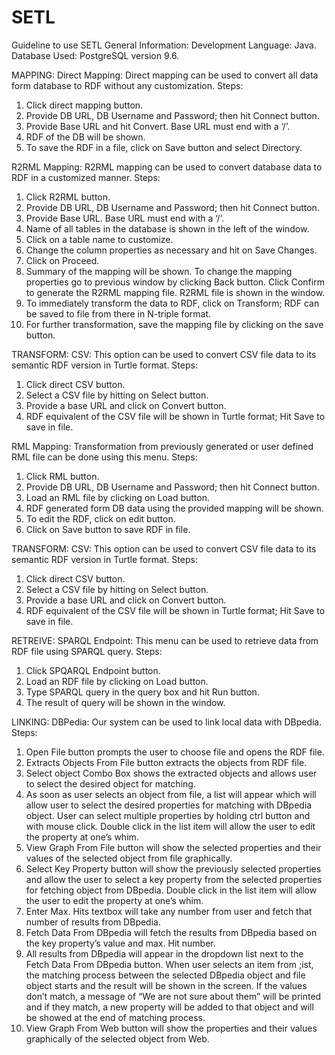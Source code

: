 # SETL
Guideline to use SETL
General Information:
Development Language: Java.
Database Used: PostgreSQL version 9.6.

MAPPING:
Direct Mapping: Direct mapping can be used to convert all data form database to RDF without any customization. 
Steps:
1.	Click direct mapping button.
2.	Provide DB URL, DB Username and Password; then hit Connect button.
3.	Provide Base URL and hit Convert. Base URL must end with a ‘/’.
4.	RDF of the DB will be shown. 
5.	To save the RDF in a file, click on Save button and select Directory.

R2RML Mapping: R2RML mapping can be used to convert database data to RDF in a customized manner.
Steps:
1.	Click R2RML button.
2.	Provide DB URL, DB Username and Password; then hit Connect button.
3.	Provide Base URL. Base URL must end with a ‘/’.
4.	Name of all tables in the database is shown in the left of the window. 
5.	Click on a table name to customize. 
6.	Change the column properties as necessary and hit on Save Changes.
7.	Click on Proceed.
8.	Summary of the mapping will be shown. To change the mapping properties go to previous window by clicking Back button. Click Confirm to generate the R2RML mapping file. R2RML file is shown in the window.
9.	To immediately transform the data to RDF, click on Transform; RDF can be saved to file from there in N-triple format. 
10.	For further transformation, save the mapping file by clicking on the save button.


TRANSFORM:
CSV: This option can be used to convert CSV file data to its semantic RDF version in Turtle format. 
Steps:
1.	Click direct CSV button.
2.	Select a CSV file by hitting on Select button.
3.	Provide a base URL and click on Convert button.
4.	RDF equivalent of the CSV file will be shown in Turtle format; Hit Save to save in file.

RML Mapping: Transformation from previously generated or user defined RML file can be done using this menu. 
Steps:
1.	Click RML button.
2.	Provide DB URL, DB Username and Password; then hit Connect button.
3.	Load an RML file by clicking on Load button. 
4.	RDF generated form DB data using the provided mapping will be shown. 
5.	To edit the RDF, click on edit button.
6.	Click on Save button to save RDF in file.


TRANSFORM:
CSV: This option can be used to convert CSV file data to its semantic RDF version in Turtle format. 
Steps:
1.	Click direct CSV button.
2.	Select a CSV file by hitting on Select button.
3.	Provide a base URL and click on Convert button.
4.	RDF equivalent of the CSV file will be shown in Turtle format; Hit Save to save in file.

RETREIVE:
SPARQL Endpoint: This menu can be used to retrieve data from RDF file using SPARQL query.
Steps:
1.	Click SPQARQL Endpoint button.
2.	Load an RDF file by clicking on Load button. 
3.	Type SPARQL query in the query box and hit Run button. 
4.	The result of query will be shown in the window.

LINKING:
DBPedia: Our system can be used to link local data with DBpedia.
Steps:
1.	Open File button prompts the user to choose file and opens the RDF file.
2.	Extracts Objects From File button extracts the objects from RDF file.
3.	Select object Combo Box shows the extracted objects and allows user to select the desired object for matching.
4.	As soon as user selects an object from file, a list will appear which will allow user to select the desired properties for matching with DBpedia object. User can select multiple properties by holding ctrl button and with mouse click. Double click in the list item will allow the user to edit the property at one’s whim.
5.	View Graph From File button will show the selected properties and their values of the selected object from file graphically. 
6.	Select Key Property button will show the previously selected properties and allow the user to select a key property from the selected properties for fetching object from DBpedia.  Double click in the list item will allow the user to edit the property at one’s whim.
7.	Enter Max. Hits textbox will take any number from user and fetch that number of results from DBpedia.
8.	Fetch Data From DBpedia will fetch the results from DBpedia based on the key property’s value and max. Hit number.
9.	All results from DBpedia will appear in the dropdown list next to the Fetch Data From DBpedia button. When user selects an item from ;ist, the matching process between the selected DBpedia object and file object starts and the result will be shown in the screen. If the values don’t match, a message of “We are not sure about them” will be printed and if they match, a new property will be added to that object and will be showed at the end of matching process.
10.	View Graph From Web button will show the properties and their values graphically of the selected object from Web.


